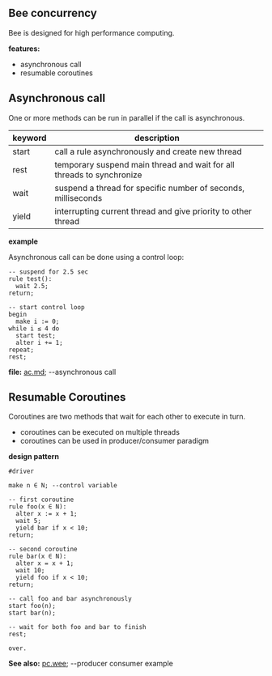 ## Bee concurrency

Bee is designed for high performance computing.

**features:**

* asynchronous call
* resumable coroutines 

## Asynchronous call

One or more methods can be run in parallel if the call is asynchronous.

keyword | description
--------|----------------------------------------------------------------------
start   | call a rule asynchronously and create new thread
rest    | temporary suspend main thread and wait for all threads to synchronize
wait    | suspend a thread for specific number of seconds, milliseconds
yield   | interrupting current thread and give priority to other thread

**example**

Asynchronous call can be done using a control loop:

```
-- suspend for 2.5 sec
rule test():
  wait 2.5;
return;

-- start control loop
begin
  make i := 0; 
while i ≤ 4 do
  start test;
  alter i += 1;
repeat;
rest;
```

**file:** [ac.md](demo/ac.md);   --asynchronous call

## Resumable Coroutines 

Coroutines are two methods that wait for each other to execute in turn.

* coroutines can be executed on multiple threads
* coroutines can be used in producer/consumer paradigm

**design pattern**

```
#driver

make n ∈ N; --control variable

-- first coroutine
rule foo(x ∈ N):
  alter x := x + 1;
  wait 5;
  yield bar if x < 10;
return;

-- second coroutine
rule bar(x ∈ N):
  alter x = x + 1;
  wait 10;
  yield foo if x < 10;
return;

-- call foo and bar asynchronously
start foo(n);
start bar(n);

-- wait for both foo and bar to finish
rest;

over.
``` 

**See also:** [pc.wee](../demo/pc.wee);   --producer consumer example
